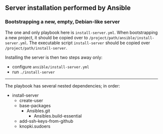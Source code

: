 Server installation performed by Ansible
----------------------------------------

### Bootstrapping a new, empty, Debian-like server

The one and only playbook here is `install-server.yml`. When bootstrapping a
new project, it should be copied over to
`/project/path/ansible/install-server.yml`.
The executable script `install-server` should be copied over
`/project/path/install-server`.

Installing the server is then two steps away only:

* configure `ansible/install-server.yml`
* run `./install-server`

---

The playbook has several nested dependencies; in order:

- install-server
    - create-user
    - base-packages
        - Ansibles.git
            - Ansibles.build-essential
    - add-ssh-keys-from-github
    - knopki.sudoers
